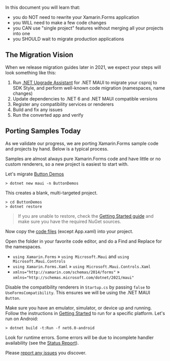 In this document you will learn that:

* you do NOT need to rewrite your Xamarin.Forms application
* you WILL need to make a few code changes
* you CAN use "single project" features without merging all your projects into one
* you SHOULD wait to migrate production applications

## The Migration Vision

When we release migration guides later in 2021, we expect your steps will look something like this:

1. Run [.NET Upgrade Assistant](https://devblogs.microsoft.com/dotnet/introducing-the-net-upgrade-assistant-preview/) for .NET MAUI to migrate your csproj to SDK Style, and perform well-known code migration (namespaces, name changes)
2. Update dependencies to .NET 6 and .NET MAUI compatible versions
3. Register any compatibility services or renderers
4. Build and fix any issues
5. Run the converted app and verify

## Porting Samples Today

As we validate our progress, we are porting Xamarin.Forms sample code and projects by hand. Below is a typical process.

Samples are almost always pure Xamarin.Forms code and have little or no custom renderers, so a new project is easiest to start with.

Let's migrate [Button Demos](https://github.com/xamarin/xamarin-forms-samples/tree/master/UserInterface/ButtonDemos)

```console
> dotnet new maui -n ButtonDemos
```

This creates a blank, multi-targeted project.

```console
> cd ButtonDemos
> dotnet restore
```

> If you are unable to restore, check the [Getting Started guide]() and make sure you have the required NuGet sources.

Now copy the [code files](https://github.com/xamarin/xamarin-forms-samples/tree/master/UserInterface/ButtonDemos/ButtonDemos/ButtonDemos) (except App.xaml) into your project.

Open the folder in your favorite code editor, and do a Find and Replace for the namespaces.

* `using Xamarin.Forms` &raquo; `using Microsoft.Maui` and `using Microsoft.Maui.Controls`
* `using Xamarin.Forms.Xaml` &raquo; `using Microsoft.Maui.Controls.Xaml`
* `xmlns="http://xamarin.com/schemas/2014/forms"` &raquo; `xmlns="http://schemas.microsoft.com/dotnet/2021/maui"`

Disable the compatibility renderers in `Startup.cs` by passing `false` to `UseFormsCompatibility`. This ensures we will be using the .NET MAUI `Button`.

Make sure you have an emulator, simulator, or device up and running. Follow the instructions in [Getting Started](https://github.com/dotnet/maui/wiki/Getting-Started) to run for a specific platform. Let's run on Android:

```console
> dotnet build -t:Run -f net6.0-android
```

Look for runtime errors. Some errors will be due to incomplete handler availability (see the [Status Report](https://github.com/dotnet/maui/wiki/Status)).

Please [report any issues](https://github.com/dotnet/maui/issues/new/choose) you discover.
 